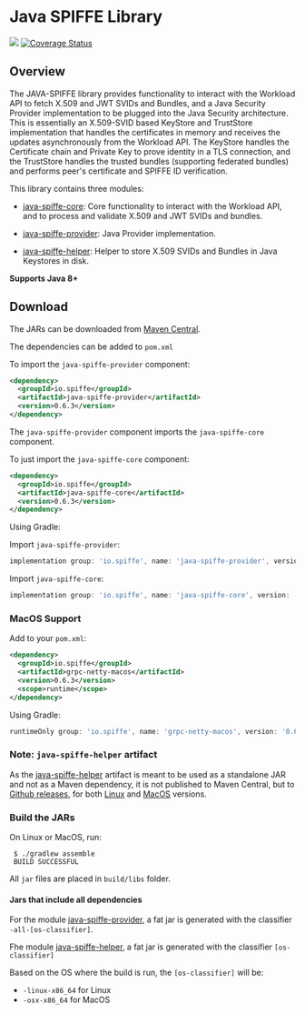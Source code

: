 # Java SPIFFE Library

<a href='https://travis-ci.org/spiffe/java-spiffe.svg?branch=master'><img src='https://travis-ci.org/spiffe/java-spiffe.svg?branch=master'></a>
[![Coverage Status](https://coveralls.io/repos/github/spiffe/java-spiffe/badge.svg)](https://coveralls.io/github/spiffe/java-spiffe?branch=master)

## Overview

The JAVA-SPIFFE library provides functionality to interact with the Workload API to fetch X.509 and JWT SVIDs and Bundles, 
and a Java Security Provider implementation to be plugged into the Java Security architecture. This is essentially 
an X.509-SVID based KeyStore and TrustStore implementation that handles the certificates in memory and receives the updates 
asynchronously from the Workload API. The KeyStore handles the Certificate chain and Private Key to prove identity 
in a TLS connection, and the TrustStore handles the trusted bundles (supporting federated bundles) and performs 
peer's certificate and SPIFFE ID verification. 

This library contains three modules:

* [java-spiffe-core](java-spiffe-core/README.md): Core functionality to interact with the Workload API, and to process and validate 
X.509 and JWT SVIDs and bundles.

* [java-spiffe-provider](java-spiffe-provider/README.md): Java Provider implementation.

* [java-spiffe-helper](java-spiffe-helper/README.md): Helper to store X.509 SVIDs and Bundles in Java Keystores in disk.

**Supports Java 8+**

Download
--------

The JARs can be downloaded from [Maven Central](https://search.maven.org/search?q=g:io.spiffe%20AND%20v:0.6.3). 

The dependencies can be added to `pom.xml`

To import the `java-spiffe-provider` component: 
```xml
<dependency>
  <groupId>io.spiffe</groupId>
  <artifactId>java-spiffe-provider</artifactId>
  <version>0.6.3</version>
</dependency>
```
The `java-spiffe-provider` component imports the `java-spiffe-core` component.

To just import the `java-spiffe-core` component:
```xml
<dependency>
  <groupId>io.spiffe</groupId>
  <artifactId>java-spiffe-core</artifactId>
  <version>0.6.3</version>
</dependency>
```

Using Gradle:

Import `java-spiffe-provider`:
```gradle
implementation group: 'io.spiffe', name: 'java-spiffe-provider', version: '0.6.3'
```

Import `java-spiffe-core`:
```gradle
implementation group: 'io.spiffe', name: 'java-spiffe-core', version: '0.6.3'
```

### MacOS Support

Add to your `pom.xml`:
```xml
<dependency>
  <groupId>io.spiffe</groupId>
  <artifactId>grpc-netty-macos</artifactId>
  <version>0.6.3</version>
  <scope>runtime</scope>
</dependency>
```

Using Gradle:
```gradle
runtimeOnly group: 'io.spiffe', name: 'grpc-netty-macos', version: '0.6.3'
```

### Note: `java-spiffe-helper` artifact

As the [java-spiffe-helper](java-spiffe-helper/README.md) artifact is meant to be used as a standalone JAR and not as a Maven dependency, 
it is not published to Maven Central, but to [Github releases](https://github.com/spiffe/java-spiffe/releases/tag/v0.6.3), for both 
[Linux](https://github.com/spiffe/java-spiffe/releases/download/v0.6.3/java-spiffe-helper-0.6.3-linux-x86_64.jar) and 
[MacOS](https://github.com/spiffe/java-spiffe/releases/download/v0.6.3/java-spiffe-helper-0.6.3-osx-x86_64.jar) versions.

### Build the JARs

On Linux or MacOS, run:

```
 $ ./gradlew assemble
 BUILD SUCCESSFUL 
```

All `jar` files are placed in `build/libs` folder.  

#### Jars that include all dependencies 

For the module [java-spiffe-provider](java-spiffe-provider), a fat jar is generated with the classifier `-all-[os-classifier]`.

Fhe module [java-spiffe-helper](java-spiffe-helper), a fat jar is generated with the classifier `[os-classifier]`

Based on the OS where the build is run, the `[os-classifier]` will be:

* `-linux-x86_64` for Linux
* `-osx-x86_64` for MacOS
